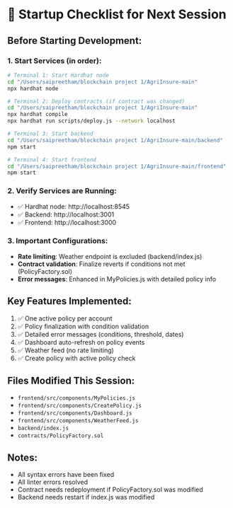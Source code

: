 # 🚀 Startup Checklist for Next Session

## Before Starting Development:

### 1. Start Services (in order):
```bash
# Terminal 1: Start Hardhat node
cd "/Users/saipreetham/blockchain project 1/AgriInsure-main"
npx hardhat node

# Terminal 2: Deploy contracts (if contract was changed)
cd "/Users/saipreetham/blockchain project 1/AgriInsure-main"
npx hardhat compile
npx hardhat run scripts/deploy.js --network localhost

# Terminal 3: Start backend
cd "/Users/saipreetham/blockchain project 1/AgriInsure-main/backend"
npm start

# Terminal 4: Start frontend
cd "/Users/saipreetham/blockchain project 1/AgriInsure-main/frontend"
npm start
```

### 2. Verify Services are Running:
- ✅ Hardhat node: http://localhost:8545
- ✅ Backend: http://localhost:3001
- ✅ Frontend: http://localhost:3000

### 3. Important Configurations:
- **Rate limiting**: Weather endpoint is excluded (backend/index.js)
- **Contract validation**: Finalize reverts if conditions not met (PolicyFactory.sol)
- **Error messages**: Enhanced in MyPolicies.js with detailed policy info

## Key Features Implemented:
1. ✅ One active policy per account
2. ✅ Policy finalization with condition validation
3. ✅ Detailed error messages (conditions, threshold, dates)
4. ✅ Dashboard auto-refresh on policy events
5. ✅ Weather feed (no rate limiting)
6. ✅ Create policy with active policy check

## Files Modified This Session:
- `frontend/src/components/MyPolicies.js`
- `frontend/src/components/CreatePolicy.js`
- `frontend/src/components/Dashboard.js`
- `frontend/src/components/WeatherFeed.js`
- `backend/index.js`
- `contracts/PolicyFactory.sol`

## Notes:
- All syntax errors have been fixed
- All linter errors resolved
- Contract needs redeployment if PolicyFactory.sol was modified
- Backend needs restart if index.js was modified

